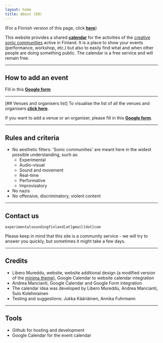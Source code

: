 ```yaml
---
layout: home
title: About (EN)
---
```


<!-- <script src="/assets/colorTitle.js"></script> -->
(For a Finnish version of this page, click **[here](about_fi)**)

This website provides a shared **[calendar](calendar.md)** for the activities of the [creative sonic communities](#rules-and-criteria) active in Finland.
It is a place to show your events (performance, workshop, etc.) but also to easily find what and when other people are doing something public. The calendar is a free service and will remain free.

---

## How to add an event
Fill in this **[Google form](https://forms.gle/9Cb2oSwamWKdqRru8)**

---
[## Venues and organisers list]
To visualise the list of all the venues and organisers **[click here](venues.md)**.

If you want to add a venue or an organiser, please fill in this **[Google form](https://docs.google.com/forms/d/e/1FAIpQLSdiHSyW8CQkjNykXwj6pLYfZRt0d050XxCU2XqsVQdpOGnfBw/viewform)**.

---

## Rules and criteria 
- No aesthetic filters: 'Sonic communities' are meant here in the widest possible understanding, such as:
  - Experimental
  - Audio-visual
  - Sound and movement
  - Real-time
  - Performative
  - Improvisatory
- No nazis
- No offensive, discriminatory, violent content

---

## Contact us
`experimentalsoundingfinland[at]gmail[dot]com` 

Please keep in mind that this site is a community service - we will try to answer you quickly, but sometimes it might take a few days.

---

## Credits
- Libero Mureddu, website, website additional design (a modified version of the [minima theme](https://github.com/jekyll/minima/blob/master/README.md)), Google Calendar to website calendar integration
- Andrea Mancianti, Google Calendar and Google Form integration
- The calendar idea was developed by Libero Mureddu, Andrea Mancianti, Sulo Kolehmainen
- Testing and suggestions: Jukka Kääriäinen, Annika Fuhrmann

---

## Tools
- Github for hosting and development
- Google Calendar for the event calendar

<link rel="shortcut icon" type="image/x-icon" href="favicon.ico?">
